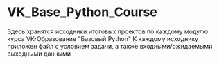 # VK_Base_Python_Course
Здесь хранятся исходники итоговых проектов по каждому модулю курса VK-Образование "Базовый Python"
К каждому исходнику приложен файл с условием задачи, а также входными/ожидаемыми выходными данными
